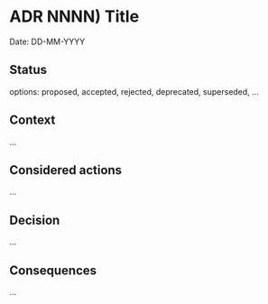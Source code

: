 # ADR NNNN) Title

Date: DD-MM-YYYY

## Status

options: proposed, accepted, rejected, deprecated, superseded, ...

## Context

...

## Considered actions

...

## Decision

...

## Consequences

...
